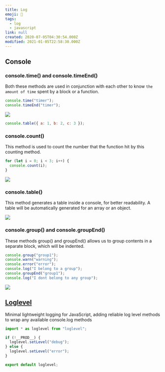 ```yaml
---
title: Log
emoji: 📝
tags:
  - log
  - javascript
link: null
created: 2020-07-05T04:30:54.000Z
modified: 2021-01-05T22:58:30.000Z
---
```


## Console

### console.time() and console.timeEnd()

Both these methods are used in conjunction with each other to know `the amount of time` spent by a block or a function.

```js
console.time("timer");
console.timeEnd("timer");
```

![](https://miro.medium.com/max/346/1*S63BR8aOlGfYfAhgaR9TJw.png)

```js
console.table({ a: 1, b: 2, c: 3 });
```

### console.count()

This method is used to count the number that the function hit by this counting method.

```js
for (let i = 0; i < 3; i++) {
  console.count(i);
}
```

![](https://miro.medium.com/max/346/1*hfucVhBEtQBFjgzTv3QoFg.png)

### console.table()

This method generates a table inside a console, for better readability. A table will be automatically generated for an array or an object.

![](https://miro.medium.com/max/470/1*emG1EeptLSHsLbR2ulPfKg.png)

### console.group() and console.groupEnd()

These methods group() and groupEnd() allows us to group contents in a separate block, which will be indented.

```js
console.group("group1");
console.warn("warning");
console.error("error");
console.log("I belong to a group");
console.groupEnd("group1");
console.log("I dont belong to any group");
```

![](https://miro.medium.com/max/349/1*Q_Ok_EnFSioEiNES7vpq3A.png)

## [Loglevel](https://github.com/pimterry/loglevel)

Minimal lightweight logging for JavaScript, adding reliable log level methods to wrap any available console.log methods

```js
import * as loglevel from "loglevel";

if (!__PROD__) {
  loglevel.setLevel("debug");
} else {
  loglevel.setLevel("error");
}

export default loglevel;
```
